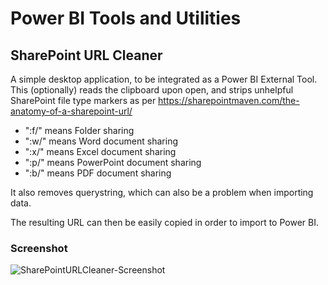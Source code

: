 # Power BI Tools and Utilities

## SharePoint URL Cleaner
A simple desktop application, to be integrated as a Power BI External Tool.
This (optionally) reads the clipboard upon open, and strips unhelpful SharePoint file type markers as per https://sharepointmaven.com/the-anatomy-of-a-sharepoint-url/

* ":f/" means Folder sharing
* ":w/" means Word document sharing
* ":x/" means Excel document sharing
* ":p/" means PowerPoint document sharing
* ":b/" means PDF document sharing

It also removes querystring, which can also be a problem when importing data.

The resulting URL can then be easily copied in order to import to Power BI.

### Screenshot

![SharePointURLCleaner-Screenshot](https://user-images.githubusercontent.com/6592800/169525117-2a4526ba-dd53-4c33-8a42-f38cbb9f447b.png)
